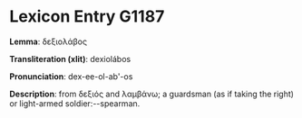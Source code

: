 # Lexicon Entry G1187

**Lemma**: δεξιολάβος

**Transliteration (xlit)**: dexiolábos

**Pronunciation**: dex-ee-ol-ab'-os

**Description**:
from δεξιός and λαμβάνω; a guardsman (as if taking the right) or light-armed soldier:--spearman.
